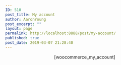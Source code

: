 ```yaml
---
ID: 510
post_title: My account
author: AaronYoung
post_excerpt: ""
layout: page
permalink: http://localhost:8888/post/my-account/
published: true
post_date: 2019-03-07 21:28:40
---
```

<div id="pl-510"  class="panel-layout" ><div id="pg-510-0"  class="panel-grid panel-no-style" ><div id="pgc-510-0-0"  class="panel-grid-cell"  data-weight="1" ><div id="panel-510-0-0-0" class="so-panel widget widget_sow-editor panel-first-child panel-last-child" data-index="0" data-style="{&quot;padding&quot;:&quot;10% 10% 0% 10%&quot;,&quot;mobile_padding&quot;:&quot;10px 10px 0px 10px&quot;,&quot;background_image_attachment&quot;:false,&quot;background_display&quot;:&quot;tile&quot;,&quot;animation_once&quot;:&quot;&quot;}" ><div class="panel-widget-style panel-widget-style-for-510-0-0-0" ><div class="so-widget-sow-editor so-widget-sow-editor-base">
<div class="siteorigin-widget-tinymce textwidget">
	<p style="text-align: center;">[woocommerce_my_account]</p></div>
</div></div></div></div></div></div>